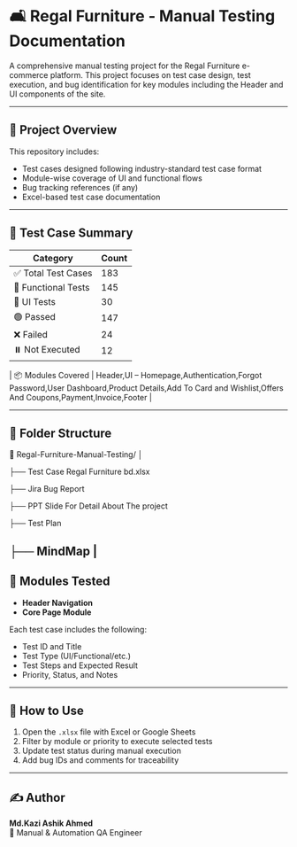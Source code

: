 
# 🛋️ Regal Furniture - Manual Testing Documentation

A comprehensive manual testing project for the Regal Furniture e-commerce platform. This project focuses on test case design, test execution, and bug identification for key modules including the Header and UI components of the site.

---

## 📌 Project Overview

This repository includes:
- Test cases designed following industry-standard test case format
- Module-wise coverage of UI and functional flows
- Bug tracking references (if any)
- Excel-based test case documentation

---

## 🧪 Test Case Summary

| Category              | Count |
|-----------------------|-------|
| ✅ Total Test Cases    | 183    |
| 🧩 Functional Tests    | 145     |
| 🎨 UI Tests            | 30     |
| 🟢 Passed              | 147   |
| ❌ Failed              | 24    |
| ⏸️ Not Executed        | 12    |

| 📦 Modules Covered     | Header,UI – Homepage,Authentication,Forgot Password,User Dashboard,Product Details,Add To Card and Wishlist,Offers And Coupons,Payment,Invoice,Footer |



---

## 📂 Folder Structure
📁 Regal-Furniture-Manual-Testing/
│

├── Test Case Regal Furniture bd.xlsx 

├── Jira Bug Report 

├── PPT Slide For Detail About The project

├── Test Plan

├── MindMap
|
---

## 🧩 Modules Tested

- **Header Navigation**  
- **Core Page Module**

Each test case includes the following:
- Test ID and Title
- Test Type (UI/Functional/etc.)
- Test Steps and Expected Result
- Priority, Status, and Notes

---

## 📄 How to Use

1. Open the `.xlsx` file with Excel or Google Sheets
2. Filter by module or priority to execute selected tests
3. Update test status during manual execution
4. Add bug IDs and comments for traceability

---

## ✍️ Author

**Md.Kazi Ashik Ahmed**  
💼 Manual & Automation QA Engineer  

